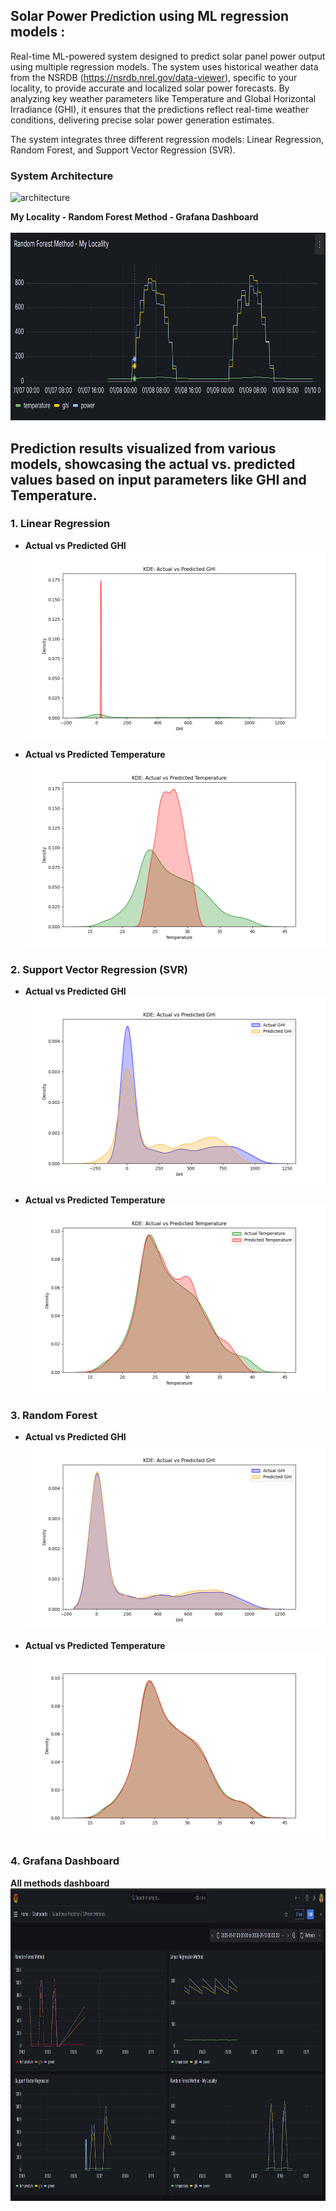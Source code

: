 ## Solar Power Prediction using ML regression models :

Real-time ML-powered system designed to predict solar panel power output using multiple regression models. The system uses historical weather data from the NSRDB (https://nsrdb.nrel.gov/data-viewer), specific to your locality, to provide accurate and localized solar power forecasts. By analyzing key weather parameters like Temperature and Global Horizontal Irradiance (GHI), it ensures that the predictions reflect real-time weather conditions, delivering precise solar power generation estimates.

The system integrates three different regression models: Linear Regression, Random Forest, and Support Vector Regression (SVR).

### **System Architecture**  

![architecture](https://github.com/user-attachments/assets/832f286f-1693-492d-8205-6a1ff8fd15f5)

 **My Locality - Random Forest Method - Grafana Dashboard**   <br><br>
<img src="predictions_results/My%20Locality%20-%20Grafana%20Dashboard%20.png" height="300">

## Prediction results visualized from various models, showcasing the actual vs. predicted values based on input parameters like GHI and Temperature.

### **1. Linear Regression**

- **Actual vs Predicted GHI**  
  <img src="predictions_results/linear_regression_actual_vs_pred_GHI.png" height="300">
  
- **Actual vs Predicted Temperature**  
  <img src="predictions_results/linear_regression_actual_vs_pred_temp.png" height="300">

### **2. Support Vector Regression (SVR)**

- **Actual vs Predicted GHI**  
  <img src="predictions_results/SVR_actual_vs_pred_GHI.png" height="300">

- **Actual vs Predicted Temperature**  
  <img src="predictions_results/SVR_actual_vs_pred_temp.png" height="300">

### **3. Random Forest**

- **Actual vs Predicted GHI**  
  <img src="predictions_results/random_forest_actual_vs_pred_GHI.png" height="300">

- **Actual vs Predicted Temperature**  
  <img src="predictions_results/random_forest_actual_vs_pred_temp.png" height="300">

### **4. Grafana Dashboard**

 **All methods dashboard** <br>
  <img src="predictions_results/Grafana Dashboard .png" height="500">




